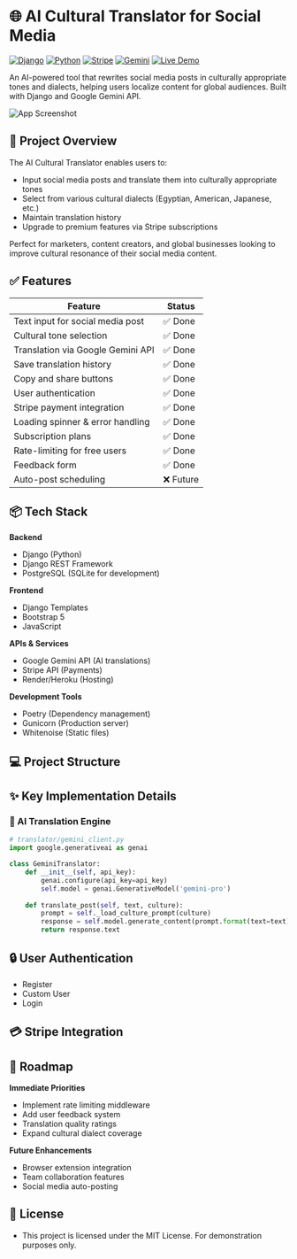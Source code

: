 # 🌐 AI Cultural Translator for Social Media

[![Django](https://img.shields.io/badge/Django==5.2.3-green.svg)](https://www.djangoproject.com/)
[![Python](https://img.shields.io/badge/Python-3.8+-blue.svg)](https://python.org)
[![Stripe](https://img.shields.io/badge/Powered_by-Stripe-635BFF.svg?logo=stripe)](https://stripe.com)
[![Gemini](https://img.shields.io/badge/Google_Gemini_API-0.1.0-orange.svg)](https://ai.google.dev/)
[![Live Demo](https://img.shields.io/badge/demo-live-green.svg)](http://cultureBridge.pythonanywhere.com/)

An AI-powered tool that rewrites social media posts in culturally appropriate tones and dialects, helping users localize content for global audiences. Built with Django and Google Gemini API.

![App Screenshot](https://i.postimg.cc/ydNn5vH2/2025-06-18-18-11-42-Window.png)

## 🚀 Project Overview

The AI Cultural Translator enables users to:
- Input social media posts and translate them into culturally appropriate tones
- Select from various cultural dialects (Egyptian, American, Japanese, etc.)
- Maintain translation history
- Upgrade to premium features via Stripe subscriptions

Perfect for marketers, content creators, and global businesses looking to improve cultural resonance of their social media content.

## ✅ Features

| Feature | Status |
|---------|--------|
| Text input for social media post | ✅ Done |
| Cultural tone selection | ✅ Done |
| Translation via Google Gemini API | ✅ Done |
| Save translation history | ✅ Done |
| Copy and share buttons | ✅ Done |
| User authentication | ✅ Done |
| Stripe payment integration | ✅ Done |
| Loading spinner & error handling | ✅ Done |
| Subscription plans | ✅ Done |
| Rate-limiting for free users | ✅ Done |
| Feedback form | ✅ Done |
| Auto-post scheduling | ❌ Future |

## 📦 Tech Stack

**Backend**  
- Django (Python)
- Django REST Framework
- PostgreSQL (SQLite for development)

**Frontend**  
- Django Templates
- Bootstrap 5
- JavaScript 

**APIs & Services**  
- Google Gemini API (AI translations)
- Stripe API (Payments)
- Render/Heroku (Hosting)

**Development Tools**  
- Poetry (Dependency management)
- Gunicorn (Production server)
- Whitenoise (Static files)

## 💻 Project Structure


## ✨ Key Implementation Details

### 🧠 AI Translation Engine
```python
# translator/gemini_client.py
import google.generativeai as genai

class GeminiTranslator:
    def __init__(self, api_key):
        genai.configure(api_key=api_key)
        self.model = genai.GenerativeModel('gemini-pro')
        
    def translate_post(self, text, culture):
        prompt = self._load_culture_prompt(culture)
        response = self.model.generate_content(prompt.format(text=text))
        return response.text
```

## 🔒 User Authentication
- Register
- Custom User
- Login

## 💳 Stripe Integration

## 🚧 Roadmap
**Immediate Priorities**

- Implement rate limiting middleware
- Add user feedback system
- Translation quality ratings
- Expand cultural dialect coverage

**Future Enhancements**
- Browser extension integration
- Team collaboration features
- Social media auto-posting

## 📄 License
- This project is licensed under the MIT License. For demonstration purposes only.
